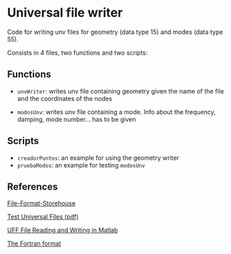 # Universal file writer

Code for writing unv files for geometry (data type 15) and modes (data
type 55). 

Consists in 4 files, two functions and two scripts:

## Functions

* `unvWriter`: writes unv file containing geometry given the name of
  the file and the coordinates of the nodes
  
* `modosUnv`: writes unv file containing a mode. Info about the
  frequency, damping, mode number... has to be given

## Scripts

* `creadorPuntos`: an example for using the geometry writer 
* `pruebaModos`: an example for testing `modosUnv`

## References

[File-Format-Storehouse](http://www.sdrl.uc.edu/sdrl/referenceinfo/universalfileformats/file-format-storehouse/)

[Test Universal Files (pdf)](http://www.sdrl.uc.edu/sdrl/referenceinfo/universalfileformats/file-format-storehouse/test_universal_file_formats.pdf)

[UFF File Reading and Writing in Matlab](http://es.mathworks.com/matlabcentral/fileexchange/6395-uff-file-reading-and-writing)

[The Fortran format](http://pages.mtu.edu/~shene/COURSES/cs201/NOTES/chap05/format.html)
